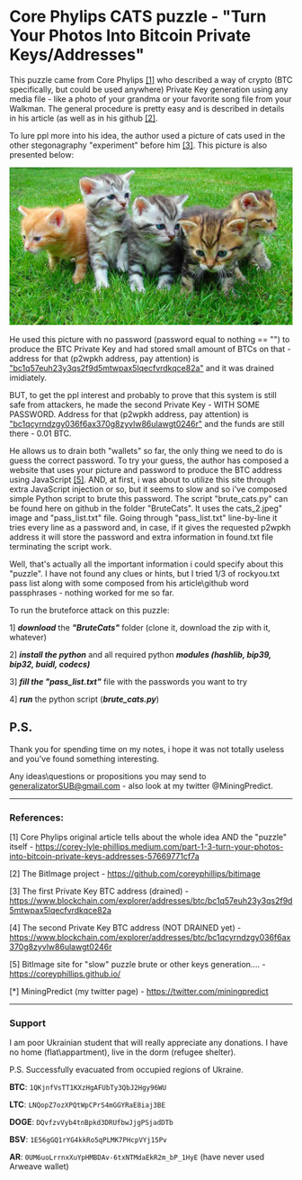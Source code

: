 # Core Phylips CATS puzzle - "Turn Your Photos Into Bitcoin Private Keys/Addresses"

This puzzle came from Core Phylips [[1]](https://corey-lyle-phillips.medium.com/part-1-3-turn-your-photos-into-bitcoin-private-keys-addresses-57669771cf7a) who described a way of crypto (BTC specifically, but could be used anywhere) Private Key generation using any media file - like a photo of your grandma or your favorite song file from your Walkman. The general procedure is pretty easy and is described in details in his article (as well as in his github [[2]](https://github.com/coreyphillips/bitimage).

To lure ppl more into his idea, the author used a picture of cats used in the other stegonagraphy "experiment" before him [[3]](https://twitter.com/aantonop/status/603701870482300928). This picture is also presented below:

![Core Phylips CATS](https://github.com/HomelessPhD/CorePhylips_CATS/blob/0326d559cdb1e46c3a3720876091f71a8913c603/BruteCats/cats_2.jpeg)

He used this picture with no password (password equal to nothing == "") to produce the BTC Private Key and had stored small amount of BTCs on that - address for that (p2wpkh address, pay attention) is ["bc1q57euh23y3qs2f9d5mtwpax5lqecfvrdkqce82a"](https://www.blockchain.com/explorer/addresses/btc/bc1q57euh23y3qs2f9d5mtwpax5lqecfvrdkqce82a) and it was drained imidiately. 

BUT, to get the ppl interest and probably to prove that this system is still safe from attackers, he made the second Private Key - WITH SOME PASSWORD. Address for that (p2wpkh address, pay attention) is ["bc1qcyrndzgy036f6ax370g8zyvlw86ulawgt0246r"](https://www.blockchain.com/explorer/addresses/btc/bc1qcyrndzgy036f6ax370g8zyvlw86ulawgt0246r) and the funds are still there - 0.01 BTC.

He allows us to drain both "wallets" so far, the only thing we need to do is guess the correct password. To try your guess, the author has composed a website that uses your picture and password to produce the BTC address using JavaScript [[5]](https://coreyphillips.github.io/). AND, at first, i was about to utilize this site through extra JavaScript injection or so, but it seems to slow and so i've composed simple Python script to brute this password. The script "brute_cats.py" can be found here on github in the folder "BruteCats". It uses the cats_2.jpeg" image and "pass_list.txt" file. Going through "pass_list.txt" line-by-line it tries every line as a password and, in case, if it gives the requested p2wpkh address it will store the password and extra information in found.txt file terminating the script work.

Well, that's actually all the important information i could specify about this "puzzle". I have not found any clues or hints, but I tried 1/3 of rockyou.txt pass list along with some composed from his article\github word passphrases - nothing worked for me so far.

To run the bruteforce attack on this puzzle:

1]  ***download*** the ***"BruteCats"*** folder (clone it, download the zip with it, whatever)
  
2]  ***install the python*** and all required python ***modules (hashlib, bip39, bip32, buidl, codecs)***

3]  ***fill the "pass_list.txt"*** file with the passwords you want to try

4]  ***run*** the python script (***brute_cats.py***)


## P.S.

Thank you for spending time on my notes, i hope it was not totally useless and you've found something interesting. 

Any ideas\questions or propositions you may send to generalizatorSUB@gmail.com - also look at my twitter @MiningPredict.

-------------------------------------------------------------------------
### References:

[1] Core Phylips original article tells about the whole idea AND the "puzzle" itself - https://corey-lyle-phillips.medium.com/part-1-3-turn-your-photos-into-bitcoin-private-keys-addresses-57669771cf7a

[2] The BitImage project - https://github.com/coreyphillips/bitimage

[3] The first Private Key BTC address (drained) - https://www.blockchain.com/explorer/addresses/btc/bc1q57euh23y3qs2f9d5mtwpax5lqecfvrdkqce82a

[4] The second Private Key BTC address (NOT DRAINED yet) - https://www.blockchain.com/explorer/addresses/btc/bc1qcyrndzgy036f6ax370g8zyvlw86ulawgt0246r

[5] BitImage site for "slow" puzzle brute or other keys generation.... - https://coreyphillips.github.io/

[*] MiningPredict (my twitter page) - https://twitter.com/miningpredict



-------------------------------------------------------------------------
### Support
I am poor Ukrainian student that will really appreciate any donations.
I have no home (flat\appartment), live in the dorm (refugee shelter).
 
P.S. Successfully evacuated from occupied regions of Ukraine.

**BTC**:  `1QKjnfVsTT1KXzHgAFUbTy3QbJ2Hgy96WU`

**LTC**:  `LNQopZ7ozXPQtWpCPrS4mGGYRaE8iaj3BE`

**DOGE**: `DQvfzvVyb4tnBpkd3DRUfbwJjgPSjadDTb`

 **BSV**: `1E56gGQ1rYG4kkRo5qPLMK7PHcpVYj15Pv`

**AR**: `0UM6uoLrrnxXuYpHMBDAv-6txNTMdaEkR2m_bP_1HyE`
(have never used Arweave wallet)
